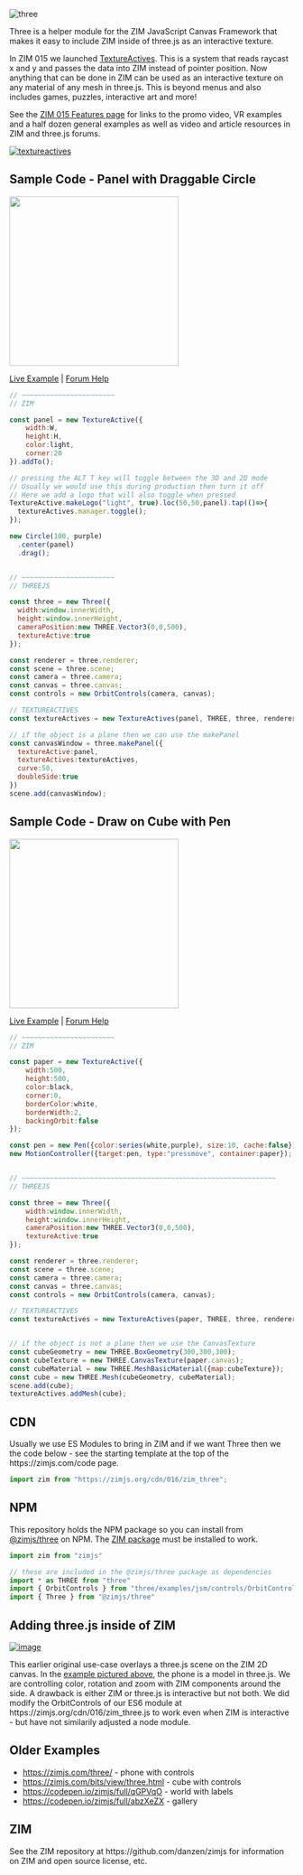 ![three](https://github.com/danzen/zim-three/assets/380281/1256b99e-01a0-4870-8eff-ed8de22b7993)

<p>Three is a helper module for the ZIM JavaScript Canvas Framework that makes it easy to include ZIM inside of three.js as an interactive texture.</p>

<p>In ZIM 015 we launched <a href=https://zimjs.com/015>TextureActives</a>.  This is a system that reads raycast x and y and passes the data into ZIM instead of pointer position.  
Now anything that can be done in ZIM can be used as an interactive texture on any material of any mesh in three.js.  This is beyond menus and also includes games, puzzles, interactive art and more!
</p>
<p>See the <a href=https://zimjs.com/015>ZIM 015 Features page</a> for links to the promo video, VR examples and a half dozen general examples as well as video and article resources in ZIM and three.js forums.</p>


<a href=https://zimjs.com/015>![textureactives](https://github.com/danzen/zim-three/assets/380281/f28fc27f-538b-40aa-8375-6f0b8bc422a8)</a>

<h2>Sample Code - Panel with Draggable Circle</h2>

<img src="https://github.com/danzen/zim-three/assets/380281/096afaa4-17f2-43a6-9695-41cbe4cf735a" width=300>

<p><a href=https://zimjs.com/015/textureactive_simple.html>Live Example</a> | <a href=https://forum.zimjs.com/t/textureactives-zim-inside-three-js/237>Forum Help</a></p>

```JavaScript
// ~~~~~~~~~~~~~~~~~~~~~~~
// ZIM

const panel = new TextureActive({
    width:W,
    height:H,
    color:light,
    corner:20
}).addTo();

// pressing the ALT T key will toggle between the 3D and 2D mode
// Usually we would use this during production then turn it off
// Here we add a logo that will also toggle when pressed	
TextureActive.makeLogo("light", true).loc(50,50,panel).tap(()=>{
  textureActives.manager.toggle();
});

new Circle(100, purple)
  .center(panel)
  .drag();    


// ~~~~~~~~~~~~~~~~~~~~~~~
// THREEJS

const three = new Three({
  width:window.innerWidth, 
  height:window.innerHeight, 
  cameraPosition:new THREE.Vector3(0,0,500),
  textureActive:true
});

const renderer = three.renderer;
const scene = three.scene;
const camera = three.camera;
const canvas = three.canvas;
const controls = new OrbitControls(camera, canvas);

// TEXTUREACTIVES
const textureActives = new TextureActives(panel, THREE, three, renderer, scene, camera, controls);

// if the object is a plane then we can use the makePanel
const canvasWindow = three.makePanel({
  textureActive:panel, 
  textureActives:textureActives, 
  curve:50,
  doubleSide:true
})
scene.add(canvasWindow);   
```

<h2>Sample Code - Draw on Cube with Pen</h2>


<img src="https://github.com/danzen/zim-three/assets/380281/623548eb-f14a-49b2-a15b-36f292a1b075" width=300>

<p><a href=https://zimjs.com/015/textureactive_simple2.html>Live Example</a> | <a href=https://forum.zimjs.com/t/textureactives-zim-inside-three-js/237>Forum Help</a></p>

```JavaScript
// ~~~~~~~~~~~~~~~~~~~~~~~
// ZIM

const paper = new TextureActive({
	width:500,
	height:500,
	color:black,
	corner:0,
	borderColor:white,
	borderWidth:2,
	backingOrbit:false
});

const pen = new Pen({color:series(white,purple), size:10, cache:false}).center(paper);
new MotionController({target:pen, type:"pressmove", container:paper});


// ~~~~~~~~~~~~~~~~~~~~~~~~~~~~~~~~~~~~~~~~~~~~~~~~~~~~~~~~~~~~~~~
// THREEJS

const three = new Three({
	width:window.innerWidth, 
	height:window.innerHeight, 
	cameraPosition:new THREE.Vector3(0,0,500),
	textureActive:true
});

const renderer = three.renderer;
const scene = three.scene;
const camera = three.camera;
const canvas = three.canvas;
const controls = new OrbitControls(camera, canvas);

// TEXTUREACTIVES
const textureActives = new TextureActives(paper, THREE, three, renderer, scene, camera, controls);


// if the object is not a plane then we use the CanvasTexture
const cubeGeometry = new THREE.BoxGeometry(300,300,300);
const cubeTexture = new THREE.CanvasTexture(paper.canvas);
const cubeMaterial = new THREE.MeshBasicMaterial({map:cubeTexture});
const cube = new THREE.Mesh(cubeGeometry, cubeMaterial);           
scene.add(cube); 
textureActives.addMesh(cube);

```

<h2>CDN</h2>
<p>Usually we use ES Modules to bring in ZIM and if we want Three then we the code below - see the starting template at the top of the https://zimjs.com/code page.
</p>

```JavaScript
import zim from "https://zimjs.org/cdn/016/zim_three";
```

<h2>NPM</h2>
<p>This repository holds the NPM package so you can install from <a href=https://www.npmjs.com/package/@zimjs/three target=node>@zimjs/three</a> on NPM.  The <a href=https://www.npmjs.com/package/zimjs target=node>ZIM&nbsp;package</a> must be installed to work.</p>

```JavaScript
import zim from "zimjs"

// these are included in the @zimjs/three package as dependencies
import * as THREE from "three" 
import { OrbitControls } from "three/examples/jsm/controls/OrbitControls.js"
import { Three } from "@zimjs/three"
```


<h2>Adding three.js inside of ZIM</h2>

<a href=https://zimjs.com/three/>![image](https://github.com/danzen/zim-three/assets/380281/4419faec-84fd-4c9a-a79c-6aff1f671a48)</a>

<p>This earlier original use-case overlays a three.js scene on the ZIM 2D canvas.  In the <a href=https://zimjs.com/three/>example&nbsp;pictured&nbsp;above</a>, the phone is a model in three.js.  We are controlling color, rotation and zoom with ZIM components around the side.  A drawback is either ZIM or three.js is interactive but not both.  We did modify the OrbitControls of our ES6 module at https://zimjs.org/cdn/016/zim_three.js to work even when ZIM is interactive - but have not similarily adjusted a node module.</p>

<h2>Older Examples</h2>

- https://zimjs.com/three/ - phone with controls
- https://zimjs.com/bits/view/three.html - cube with controls
- https://codepen.io/zimjs/full/qGPVqO - world with labels
- https://codepen.io/zimjs/full/abzXeZX - gallery

<h2>ZIM</h2>
<p>See the ZIM repository at https://github.com/danzen/zimjs for information on ZIM and open source license, etc.</p>

    



